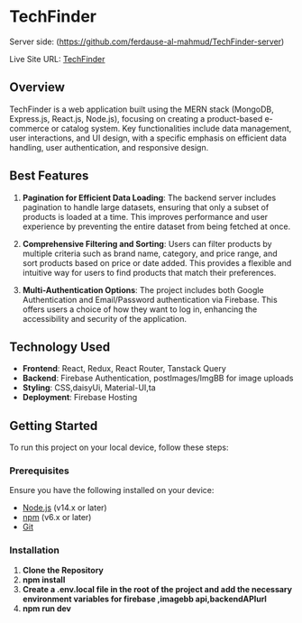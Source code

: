 # TechFinder

Server side: (https://github.com/ferdause-al-mahmud/TechFinder-server)

Live Site URL: [TechFinder](https://tehcfinder.web.app)

## Overview

TechFinder is a web application built using the MERN stack (MongoDB, Express.js, React.js, Node.js), focusing on creating a product-based e-commerce or catalog system. Key functionalities include data management, user interactions, and UI design, with a specific emphasis on efficient data handling, user authentication, and responsive design.

## Best Features

1. **Pagination for Efficient Data Loading**: The backend server includes pagination to handle large datasets, ensuring that only a subset of products is loaded at a time. This improves performance and user experience by preventing the entire dataset from being fetched at once.

2. **Comprehensive Filtering and Sorting**: Users can filter products by multiple criteria such as brand name, category, and price range, and sort products based on price or date added. This provides a flexible and intuitive way for users to find products that match their preferences.

3. **Multi-Authentication Options**: The project includes both Google Authentication and Email/Password authentication via Firebase. This offers users a choice of how they want to log in, enhancing the accessibility and security of the application.

## Technology Used

- **Frontend**: React, Redux, React Router, Tanstack Query
- **Backend**: Firebase Authentication, postImages/ImgBB for image uploads
- **Styling**: CSS,daisyUi, Material-UI,ta
- **Deployment**: Firebase Hosting

## Getting Started

To run this project on your local device, follow these steps:

### Prerequisites

Ensure you have the following installed on your device:

- [Node.js](https://nodejs.org/) (v14.x or later)
- [npm](https://www.npmjs.com/) (v6.x or later)
- [Git](https://git-scm.com/)

### Installation

1. **Clone the Repository**
2. **npm install**
3. **Create a .env.local file in the root of the project and add the necessary environment variables for firebase ,imagebb api,backendAPIurl**
4. **npm run dev**
